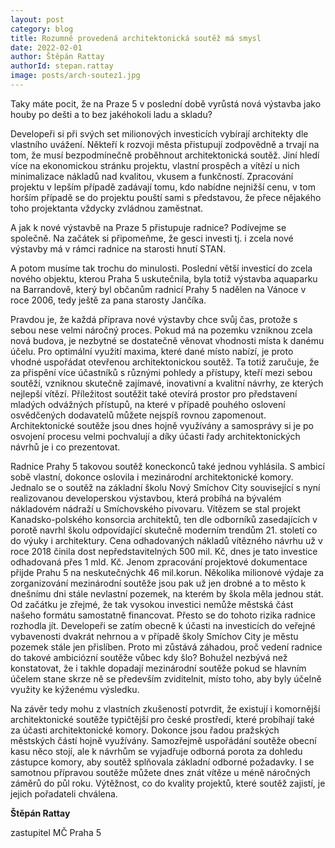 ```yaml
---
layout: post
category: blog
title: Rozumně provedená architektonická soutěž má smysl
date: 2022-02-01
author: Štěpán Rattay
authorId: stepan.rattay
image: posts/arch-soutez1.jpg
---
```


Taky máte pocit, že na Praze 5 v poslední době vyrůstá nová výstavba jako houby po dešti a to bez jakéhokoli ladu a skladu?


Developeři si při svých set milionových investicích vybírají architekty dle vlastního uvážení. Někteří k rozvoji města přistupují zodpovědně a trvají na tom, že musí bezpodmínečně proběhnout architektonická soutěž. Jiní hledí více na ekonomickou stránku projektu, vlastní prospěch a vítězí u nich minimalizace nákladů nad kvalitou, vkusem a funkčností. Zpracování projektu v lepším případě zadávají tomu, kdo nabídne nejnižší cenu, v tom horším případě se do projektu pouští sami s představou, že přece nějakého toho projektanta vždycky zvládnou zaměstnat.


A jak k nové výstavbě na Praze 5 přistupuje radnice? Podívejme se společně. Na začátek si připomeňme, že gesci investi tj. i zcela nové výstavby má v rámci radnice na starosti hnutí STAN.


A potom musíme tak trochu do minulosti. Poslední větší investicí do zcela nového objektu, kterou Praha 5 uskutečnila, byla totiž  výstavba aquaparku na Barrandově, který byl občanům radnicí Prahy 5 nadělen na Vánoce v roce 2006, tedy ještě za pana starosty Jančíka.


Pravdou je, že každá příprava nové výstavby chce svůj čas, protože s sebou nese velmi náročný proces. Pokud má na pozemku vzniknou zcela nová budova, je nezbytné se dostatečně věnovat  vhodnosti místa k danému účelu. Pro optimální využití maxima, které dané místo nabízí, je proto vhodné uspořádat otevřenou architektonickou soutěž. Ta totiž zaručuje, že za přispění více účastníků s různými pohledy a přístupy, kteří mezi sebou soutěží, vzniknou skutečně zajímavé, inovativní a kvalitní návrhy, ze kterých nejlepší vítězí. Příležitost soutěžit také otevírá prostor pro představení mladých odvážných přístupů, na které v případě pouhého oslovení osvědčených dodavatelů můžete nejspíš rovnou zapomenout. Architektonické soutěže jsou dnes hojně využívány a samosprávy si je po osvojení procesu velmi pochvalují a díky účasti řady architektonických návrhů je i co prezentovat.


Radnice Prahy 5 takovou soutěž koneckonců také jednou vyhlásila. S ambicí sobě vlastní, dokonce oslovila i mezinárodní architektonické komory. Jednalo se o soutěž na základní školu Nový Smíchov City související s nyní realizovanou developerskou výstavbou, která  probíhá na bývalém nákladovém nádraží u Smíchovského pivovaru. Vítězem se stal projekt Kanadsko-polského konsorcia architektů, ten dle odborníků zasedajících v porotě navrhl školu odpovídající skutečně moderním trendům 21. století co do výuky  i architektury. Cena odhadovaných nákladů vítězného návrhu už v roce 2018 činila dost nepředstavitelných 500 mil. Kč, dnes je tato investice odhadovaná přes 1 mld. Kč. Jenom zpracování projektové dokumentace přijde Prahu 5 na neskutečnýchk 46 mil.korun. Několika milionové výdaje za zorganizování mezinárodní soutěže jsou pak už jen drobné a to město k dnešnímu dni stále nevlastní pozemek, na kterém by škola měla jednou stát. 
Od začátku je zřejmé, že tak vysokou investici nemůže městská část našeho formátu samostatně financovat. Přesto se do tohoto rizika radnice rozhodla jít. Developeři se zatím obecně k účasti na investicích do veřejné vybavenosti dvakrát nehrnou a v případě školy Smíchov City je městu pozemek stále jen přislíben. Proto mi zůstává záhadou, proč vedení radnice do takové ambiciózní soutěže vůbec kdy šlo?  Bohužel nezbývá než konstatovat, že i takhle dopadají mezinárodní soutěže pokud se hlavním účelem stane skrze ně se především zviditelnit, místo toho, aby byly účelně využity ke kýženému výsledku.


Na závěr tedy mohu z vlastních zkušeností potvrdit, že existují i komornější architektonické soutěže typičtější pro české prostředí, které probíhají také za účasti  architektonické komory. Dokonce jsou řadou pražských městských částí hojně využívány. Samozřejmě uspořádání soutěže obecní kasu něco stojí, ale k návrhům se vyjadřuje odborná porota za dohledu zástupce komory, aby soutěž splňovala základní odborné požadavky.  I se samotnou přípravou soutěže můžete dnes znát vítěze u méně náročných záměrů do půl roku. Výtěžnost, co do kvality projektů, které soutěž zajistí, je jejich pořadateli chválena.



**Štěpán Rattay**

zastupitel MČ Praha 5
